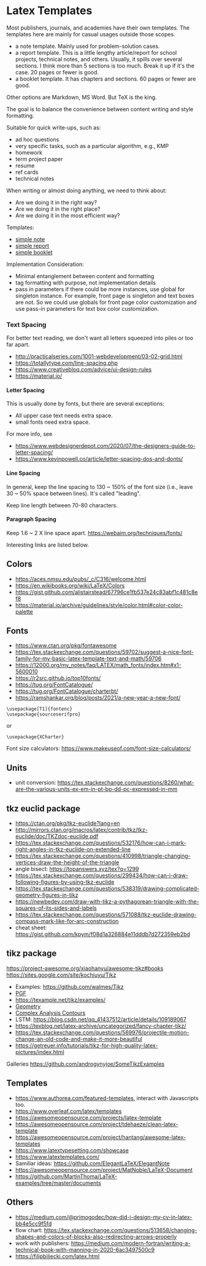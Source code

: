 # Latex Templates

Most publishers, journals, and academies have their own templates. The 
templates here are mainly for casual usages outside those scopes.
- a note template. Mainly used for problem-solution cases.
- a report template. This is a little lengthy article/report for school 
  projects, technical notes, and others. Usually, it spills over several 
  sections. I think more than 5 sections is too much. Break it up if it's 
  the case. 20 pages or fewer is good.
- a booklet template. It has chapters and sections. 60 pages or fewer are good.

Other options are Markdown, MS Word. But TeX is the king.

The goal is to balance the convenience between content writing and style
formatting.

Suitable for quick write-ups, such as:
- ad hoc questions
- very specific tasks, such as a particular algorithm, e.g., KMP
- homework
- term project paper
- resume
- ref cards
- technical notes

When writing or almost doing anything, we need to think about:
- Are we doing it in the right way?
- Are we doing it in the right place?
- Are we doing it in the most efficient way?

Templates:
- [simple note](simple-note/README.md)
- [simple report](simple-report/README.md)
- [simple booklet](simple-booklet/README.md)

Implementation Consideration:
- Minimal entanglement between content and formatting
- tag formatting with purpose, not implementation details
- pass in parameters if there could be more instances, use global for singleton 
  instance. For example, front page is singleton and text boxes are not. So we
  could use globals for front page color customization and use pass-in 
  parameters for text box color customization.

### Text Spacing
For better text reading, we don't want all letters squeezed into piles or too far apart.
- http://practicalseries.com/1001-webdevelopment/03-02-grid.html
- https://totallytype.com/line-spacing.php
- https://www.creativebloq.com/advice/ui-design-rules
- https://material.io/

#### Letter Spacing
This is usually done by fonts, but there are several exceptions:
- All upper case text needs extra space.
- small fonts need extra space.

For more info, see
- https://www.webdesignerdepot.com/2020/07/the-designers-guide-to-letter-spacing/
- https://www.kevinpowell.co/article/letter-spacing-dos-and-donts/

#### Line Spacing
In general, keep the line spacing to 130 ~ 150% of the font size (i.e., leave 30 ~ 50% space between lines).
It's called "leading".

Keep line length between 70-80 characters.

#### Paragraph Spacing
Keep 1.6 ~ 2 X line space apart.
https://webaim.org/techniques/fonts/


Interesting links are listed below.

## Colors

- https://aces.nmsu.edu/pubs/_c/C316/welcome.html
- https://en.wikibooks.org/wiki/LaTeX/Colors
- https://gist.github.com/alistairstead/67796ce1fb537e24c83abf1c481c8ef8
- https://material.io/archive/guidelines/style/color.html#color-color-palette



## Fonts
- https://www.ctan.org/pkg/fontawesome
- https://tex.stackexchange.com/questions/59702/suggest-a-nice-font-family-for-my-basic-latex-template-text-and-math/59706
- https://12000.org/my_notes/faq/LATEX/math_fonts/index.htm#x1-5600010
- https://r2src.github.io/top10fonts/
- https://tug.org/FontCatalogue/
- https://tug.org/FontCatalogue/charterbt/
- https://ramshankar.org/blog/posts/2021/a-new-year-a-new-font/

```
\usepackage[T1]{fontenc}
\usepackage{sourceserifpro}
```
or

```\usepackage{XCharter}```

Font size calculators: https://www.makeuseof.com/font-size-calculators/

## Units

- unit conversion: https://tex.stackexchange.com/questions/8260/what-are-the-various-units-ex-em-in-pt-bp-dd-pc-expressed-in-mm


## tkz euclid package

- https://ctan.org/pkg/tkz-euclide?lang=en
- http://mirrors.ctan.org/macros/latex/contrib/tkz/tkz-euclide/doc/TKZdoc-euclide.pdf
- https://tex.stackexchange.com/questions/532176/how-can-i-mark-right-angles-in-tkz-euclide-on-extended-line
- https://tex.stackexchange.com/questions/410998/triangle-changing-vertices-draw-the-height-of-the-triangle
- angle bisect: https://topanswers.xyz/tex?q=1299
- https://tex.stackexchange.com/questions/299434/how-can-i-draw-following-figures-by-using-tkz-euclide
- https://tex.stackexchange.com/questions/538319/drawing-complicated-geometry-figures-in-tikz
- https://newbedev.com/draw-with-tikz-a-pythagorean-triangle-with-the-squares-of-its-sides-and-labels
- https://tex.stackexchange.com/questions/571088/tkz-euclide-drawing-compass-mark-like-for-arc-construction
- cheat sheet: https://gist.github.com/kpym/f08d1a326884e11dddb7d272359eb2bd

## tikz package
https://project-awesome.org/xiaohanyu/awesome-tikz#books
https://sites.google.com/site/kochiuyu/Tikz

- Examples: https://github.com/walmes/Tikz
- [PGF](https://github.com/pgf-tikz/pgf)
- https://texample.net/tikz/examples/
- [Geometry](https://texample.net/tikz/examples/area/geometry/)
- [Complex Analysis Contours](https://sagodev.com/how-to-draw-these-closed-contours-diagrams-using-tikz-or-pstricks/)
- LSTM: https://blog.csdn.net/qq_41437512/article/details/109189067
- https://texblog.net/latex-archive/uncategorized/fancy-chapter-tikz/
- https://tex.stackexchange.com/questions/569976/projectile-motion-change-an-old-code-and-make-it-more-beautiful
- https://getreuer.info/tutorials/tikz-for-high-quality-latex-pictures/index.html

Galleries
https://github.com/androgynyjoe/SomeTikzExamples
## Templates

- https://www.authorea.com/featured-templates, interact with Javascripts too.
- https://www.overleaf.com/latex/templates
- https://awesomeopensource.com/projects/latex-template
- https://awesomeopensource.com/project/tdehaeze/clean-latex-template
- https://awesomeopensource.com/project/hantang/awesome-latex-templates
- https://www.latextypesetting.com/showcase
- https://www.latextemplates.com/
- Samiliar ideas: https://github.com/ElegantLaTeX/ElegantNote
- https://awesomeopensource.com/project/MatNoble/LaTeX-Document
- https://github.com/MartinThoma/LaTeX-examples/tree/master/documents

## Others

- https://medium.com/@primogodec/how-did-i-design-my-cv-in-latex-bb4e5cc9f5fd
- flow chart: https://tex.stackexchange.com/questions/513658/changing-shapes-and-colors-of-blocks-also-redirecting-arrows-properly
- work with publishers: https://medium.com/modern-fortran/writing-a-technical-book-with-manning-in-2020-6ac3497500c9
- https://filipbiljecki.com/latex.html
